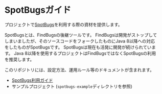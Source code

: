 # SpotBugsガイド

プロジェクトで[SpotBugs](http://spotbugs.readthedocs.io/ja/latest/index.html)を利用する際の資材を提供します。

SpotBugsとは、FindBugsの後継ツールです。
FindBugsは開発がストップしてしまいましたが、そのソースコードをフォークしたものにJava 8以降への対応をしたものがSpotBugsです。
SpotBugsは現在も活発に開発が続けられています。
Java 8以降を使用するプロジェクトはFindBugsではなくSpotBugsの利用を推奨します。

このリポジトリには、設定方法、運用ルール等のドキュメントが含まれます。

- [SpotBugs利用ガイド](./docs/README.md)
- サンプルプロジェクト (`spotbugs-example`ディレクトリを参照)
